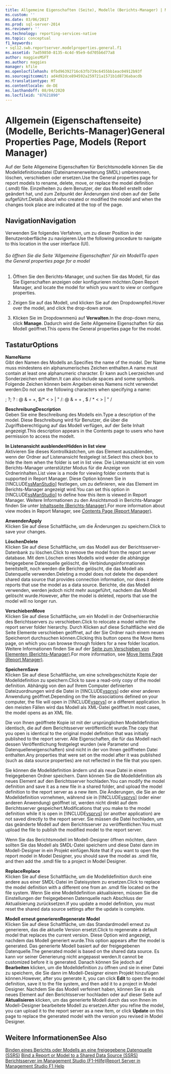 ```yaml
---
title: Allgemeine Eigenschaften (Seite), Modelle (Berichts-Manager) | Microsoft-Dokumentation
ms.custom: ''
ms.date: 03/06/2017
ms.prod: sql-server-2014
ms.reviewer: ''
ms.technology: reporting-services-native
ms.topic: conceptual
f1_keywords:
- sql12.swb.reportserver.modelproperties.general.f1
ms.assetid: 7ad59850-8135-4c4d-95e9-6d705b6d77a8
author: maggiesMSFT
ms.author: maggies
manager: kfile
ms.openlocfilehash: 0fbd96392716c63fb739c6455bb1eac04912b93f
ms.sourcegitcommit: ad4d92dce894592a259721a1571b1d8736abacdb
ms.translationtype: MT
ms.contentlocale: de-DE
ms.lasthandoff: 08/04/2020
ms.locfileid: "87621890"
---
```

# <a name="general-properties-page-models-report-manager"></a><span data-ttu-id="8837c-102">Allgemein (Eigenschaftenseite) (Modelle, Berichts-Manager)</span><span class="sxs-lookup"><span data-stu-id="8837c-102">General Properties Page, Models (Report Manager)</span></span>
  <span data-ttu-id="8837c-103">Auf der Seite Allgemeine Eigenschaften für Berichtsmodelle können Sie die Modelldefinitionsdatei (Dateinamenerweiterung SMDL) umbenennen, löschen, verschieben oder ersetzen.</span><span class="sxs-lookup"><span data-stu-id="8837c-103">Use the General properties page for report models to rename, delete, move, or replace the model definition (.smdl) file.</span></span> <span data-ttu-id="8837c-104">Einzelheiten zu dem Benutzer, der das Modell erstellt oder geändert hat, und zum Zeitpunkt der Änderungen sind oben auf der Seite aufgeführt.</span><span class="sxs-lookup"><span data-stu-id="8837c-104">Details about who created or modified the model and when the changes took place are indicated at the top of the page.</span></span>  
  
## <a name="navigation"></a><span data-ttu-id="8837c-105">Navigation</span><span class="sxs-lookup"><span data-stu-id="8837c-105">Navigation</span></span>  
 <span data-ttu-id="8837c-106">Verwenden Sie folgendes Verfahren, um zu dieser Position in der Benutzeroberfläche zu navigieren.</span><span class="sxs-lookup"><span data-stu-id="8837c-106">Use the following procedure to navigate to this location in the user interface (UI).</span></span>  
  
###### <a name="to-open-the-general-properties-page-for-a-model"></a><span data-ttu-id="8837c-107">So öffnen Sie die Seite 'Allgemeine Eigenschaften' für ein Modell</span><span class="sxs-lookup"><span data-stu-id="8837c-107">To open the General properties page for a model</span></span>  
  
1.  <span data-ttu-id="8837c-108">Öffnen Sie den Berichts-Manager, und suchen Sie das Modell, für das Sie Eigenschaften anzeigen oder konfigurieren möchten.</span><span class="sxs-lookup"><span data-stu-id="8837c-108">Open Report Manager, and locate the model for which you want to view or configure properties.</span></span>  
  
2.  <span data-ttu-id="8837c-109">Zeigen Sie auf das Modell, und klicken Sie auf den Dropdownpfeil.</span><span class="sxs-lookup"><span data-stu-id="8837c-109">Hover over the model, and click the drop-down arrow.</span></span>  
  
3.  <span data-ttu-id="8837c-110">Klicken Sie im Dropdownmenü auf **Verwalten**.</span><span class="sxs-lookup"><span data-stu-id="8837c-110">In the drop-down menu, click **Manage**.</span></span> <span data-ttu-id="8837c-111">Dadurch wird die Seite Allgemeine Eigenschaften für das Modell geöffnet.</span><span class="sxs-lookup"><span data-stu-id="8837c-111">This opens the General properties page for the model.</span></span>  
  
## <a name="options"></a><span data-ttu-id="8837c-112">Tastatur</span><span class="sxs-lookup"><span data-stu-id="8837c-112">Options</span></span>  
 <span data-ttu-id="8837c-113">**Name**</span><span class="sxs-lookup"><span data-stu-id="8837c-113">**Name**</span></span>  
 <span data-ttu-id="8837c-114">Gibt den Namen des Modells an.</span><span class="sxs-lookup"><span data-stu-id="8837c-114">Specifies the name of the model.</span></span> <span data-ttu-id="8837c-115">Der Name muss mindestens ein alphanumerisches Zeichen enthalten.</span><span class="sxs-lookup"><span data-stu-id="8837c-115">A name must contain at least one alphanumeric character.</span></span> <span data-ttu-id="8837c-116">Er kann auch Leerzeichen und Sonderzeichen enthalten.</span><span class="sxs-lookup"><span data-stu-id="8837c-116">It can also include spaces and some symbols.</span></span> <span data-ttu-id="8837c-117">Folgende Zeichen können beim Angeben eines Namens nicht verwendet werden:</span><span class="sxs-lookup"><span data-stu-id="8837c-117">Do not use the following characters when specifying a name:</span></span>  
  
 <span data-ttu-id="8837c-118">; ?</span><span class="sxs-lookup"><span data-stu-id="8837c-118">; ?</span></span> <span data-ttu-id="8837c-119">: \@ & = +, $/\* \< > | " /</span><span class="sxs-lookup"><span data-stu-id="8837c-119">: \@ & = + , $ / \* \< > | " /</span></span>  
  
 <span data-ttu-id="8837c-120">**Beschreibung**</span><span class="sxs-lookup"><span data-stu-id="8837c-120">**Description**</span></span>  
 <span data-ttu-id="8837c-121">Geben Sie eine Beschreibung des Modells ein.</span><span class="sxs-lookup"><span data-stu-id="8837c-121">Type a description of the model.</span></span> <span data-ttu-id="8837c-122">Diese Beschreibung wird für Benutzer, die über die Zugriffsberechtigung auf das Modell verfügen, auf der Seite Inhalt angezeigt.</span><span class="sxs-lookup"><span data-stu-id="8837c-122">This description appears in the Contents page to users who have permission to access the modelt.</span></span>  
  
 <span data-ttu-id="8837c-123">**In Listenansicht ausblenden**</span><span class="sxs-lookup"><span data-stu-id="8837c-123">**Hidden in list view**</span></span>  
 <span data-ttu-id="8837c-124">Aktivieren Sie dieses Kontrollkästchen, um das Element auszublenden, wenn der Ordner auf Listenansicht festgelegt ist.</span><span class="sxs-lookup"><span data-stu-id="8837c-124">Select this check box to hide the item when the folder is set in list view.</span></span> <span data-ttu-id="8837c-125">Die Listenansicht ist ein vom Berichts-Manager unterstützter Modus für die Anzeige von Ordnerinhalten.</span><span class="sxs-lookup"><span data-stu-id="8837c-125">List view is a mode for viewing folder contents that is supported in Report Manager.</span></span> <span data-ttu-id="8837c-126">Diese Option können Sie in [!INCLUDE[ssManStudio](../includes/ssmanstudio-md.md)] festlegen, um zu definieren, wie das Element im Berichts-Manager angezeigt wird.</span><span class="sxs-lookup"><span data-stu-id="8837c-126">You can set this option in [!INCLUDE[ssManStudio](../includes/ssmanstudio-md.md)] to define how this item is viewed in Report Manager.</span></span> <span data-ttu-id="8837c-127">Weitere Informationen zu den Ansichtsmodi in Berichts-Manager finden Sie unter [Inhaltsseite &#40;Berichts-Manager&#41;](../../2014/reporting-services/contents-page-report-manager.md).</span><span class="sxs-lookup"><span data-stu-id="8837c-127">For more information about view modes in Report Manager, see [Contents Page &#40;Report Manager&#41;](../../2014/reporting-services/contents-page-report-manager.md).</span></span>  
  
 <span data-ttu-id="8837c-128">**Anwenden**</span><span class="sxs-lookup"><span data-stu-id="8837c-128">**Apply**</span></span>  
 <span data-ttu-id="8837c-129">Klicken Sie auf diese Schaltfläche, um die Änderungen zu speichern.</span><span class="sxs-lookup"><span data-stu-id="8837c-129">Click to save your changes.</span></span>  
  
 <span data-ttu-id="8837c-130">**Löschen**</span><span class="sxs-lookup"><span data-stu-id="8837c-130">**Delete**</span></span>  
 <span data-ttu-id="8837c-131">Klicken Sie auf diese Schaltfläche, um das Modell aus der Berichtsserver-Datenbank zu löschen.</span><span class="sxs-lookup"><span data-stu-id="8837c-131">Click to remove the model from the report server database.</span></span> <span data-ttu-id="8837c-132">Mit dem Löschen eines Modells wird weder die abhängige freigegebene Datenquelle gelöscht, die Verbindungsinformationen bereitstellt, noch werden die Berichte gelöscht, die das Modell als Datenquelle verwenden.</span><span class="sxs-lookup"><span data-stu-id="8837c-132">Deleting a model does not delete the dependent shared data source that provides connection information, nor does it delete reports that use the model as a data source.</span></span> <span data-ttu-id="8837c-133">Berichte, die das Modell verwenden, werden jedoch nicht mehr ausgeführt, nachdem das Modell gelöscht wurde.</span><span class="sxs-lookup"><span data-stu-id="8837c-133">However, after the model is deleted, reports that use the model will no longer run.</span></span>  
  
 <span data-ttu-id="8837c-134">**Verschieben**</span><span class="sxs-lookup"><span data-stu-id="8837c-134">**Move**</span></span>  
 <span data-ttu-id="8837c-135">Klicken Sie auf diese Schaltfläche, um ein Modell in der Ordnerhierarchie des Berichtsservers zu verschieben.</span><span class="sxs-lookup"><span data-stu-id="8837c-135">Click to relocate a model within the report server folder hierarchy.</span></span> <span data-ttu-id="8837c-136">Durch Klicken auf diese Schaltfläche wird die Seite Elemente verschieben geöffnet, auf der Sie Ordner nach einem neuen Speicherort durchsuchen können.</span><span class="sxs-lookup"><span data-stu-id="8837c-136">Clicking this button opens the Move Items page, on which you can browse through folders for a new folder location.</span></span> <span data-ttu-id="8837c-137">Weitere Informationen finden Sie auf der [Seite zum Verschieben von Elementen &#40;Berichts-Manager&#41;](../../2014/reporting-services/move-items-page-report-manager.md).</span><span class="sxs-lookup"><span data-stu-id="8837c-137">For more information, see [Move Items Page &#40;Report Manager&#41;](../../2014/reporting-services/move-items-page-report-manager.md).</span></span>  
  
 <span data-ttu-id="8837c-138">**Speichern**</span><span class="sxs-lookup"><span data-stu-id="8837c-138">**Save**</span></span>  
 <span data-ttu-id="8837c-139">Klicken Sie auf diese Schaltfläche, um eine schreibgeschützte Kopie der Modelldefinition zu speichern.</span><span class="sxs-lookup"><span data-stu-id="8837c-139">Click to save a read-only copy of the model definition.</span></span> <span data-ttu-id="8837c-140">Abhängig von den auf Ihrem Computer definierten Dateizuordnungen wird die Datei in [!INCLUDE[vsprvs](../includes/vsprvs-md.md)] oder einer anderen Anwendung geöffnet.</span><span class="sxs-lookup"><span data-stu-id="8837c-140">Depending on the file associations defined on your computer, the file will open in [!INCLUDE[vsprvs](../includes/vsprvs-md.md)] or a different application.</span></span> <span data-ttu-id="8837c-141">In den meisten Fällen wird das Modell als XML-Datei geöffnet.</span><span class="sxs-lookup"><span data-stu-id="8837c-141">In most cases, the model opens as an XML file.</span></span>  
  
 <span data-ttu-id="8837c-142">Die von Ihnen geöffnete Kopie ist mit der ursprünglichen Modelldefinition identisch, die auf dem Berichtsserver veröffentlicht wurde.</span><span class="sxs-lookup"><span data-stu-id="8837c-142">The copy that you open is identical to the original model definition that was initially published to the report server.</span></span> <span data-ttu-id="8837c-143">Alle Eigenschaften, die für das Modell nach dessen Veröffentlichung festgelegt wurden (wie Parameter und Datenquelleneigenschaften) sind nicht in der von Ihnen geöffneten Datei enthalten.</span><span class="sxs-lookup"><span data-stu-id="8837c-143">Any properties that were set on the model after it was published (such as data source properties) are not reflected in the file that you open.</span></span>  
  
 <span data-ttu-id="8837c-144">Sie können die Modelldefinition ändern und als neue Datei in einem freigegebenen Ordner speichern. Dann können Sie die Modelldefinition als neues Element auf den Berichtsserver hochladen.</span><span class="sxs-lookup"><span data-stu-id="8837c-144">You can modify the model definition and save it as a new file in a shared folder, and upload the model definition to the report server as a new item.</span></span> <span data-ttu-id="8837c-145">Die Änderungen, die Sie an der Modelldefinition vornehmen, während sie in [!INCLUDE[vsprvs](../includes/vsprvs-md.md)] (oder einer anderen Anwendung) geöffnet ist, werden nicht direkt auf dem Berichtsserver gespeichert.</span><span class="sxs-lookup"><span data-stu-id="8837c-145">Modifications that you make to the model definition while it is open in [!INCLUDE[vsprvs](../includes/vsprvs-md.md)] (or another application) are not saved directly to the report server.</span></span> <span data-ttu-id="8837c-146">Sie müssen die Datei hochladen, um das geänderte Modell auf dem Berichtsserver zu veröffentlichen.</span><span class="sxs-lookup"><span data-stu-id="8837c-146">You must upload the file to publish the modified model to the report server.</span></span>  
  
 <span data-ttu-id="8837c-147">Wenn Sie das Berichtsmodell im Modell-Designer öffnen möchten, dann sollten Sie das Modell als SMDL-Datei speichern und diese Datei dann im Modell-Designer in ein Projekt einfügen.</span><span class="sxs-lookup"><span data-stu-id="8837c-147">Note that if you want to open the report model in Model Designer, you should save the model as .smdl file, and then add the .smdl file to a project in Model Designer.</span></span>  
  
 <span data-ttu-id="8837c-148">**Replace**</span><span class="sxs-lookup"><span data-stu-id="8837c-148">**Replace**</span></span>  
 <span data-ttu-id="8837c-149">Klicken Sie auf diese Schaltfläche, um die Modelldefinition durch eine andere aus einer SMDL-Datei im Dateisystem zu ersetzen.</span><span class="sxs-lookup"><span data-stu-id="8837c-149">Click to replace the model definition with a different one from an .smdl file located on the file system.</span></span> <span data-ttu-id="8837c-150">Wenn Sie eine Modelldefinition aktualisieren, müssen Sie die Einstellungen der freigegebenen Datenquelle nach Abschluss der Aktualisierung zurücksetzen.</span><span class="sxs-lookup"><span data-stu-id="8837c-150">If you update a model definition, you must reset the shared data source settings after the update is complete.</span></span>  
  
 <span data-ttu-id="8837c-151">**Modell erneut generieren**</span><span class="sxs-lookup"><span data-stu-id="8837c-151">**Regenerate Model**</span></span>  
 <span data-ttu-id="8837c-152">Klicken Sie auf diese Schaltfläche, um das Standardmodell erneut zu generieren, das die aktuelle Version ersetzt.</span><span class="sxs-lookup"><span data-stu-id="8837c-152">Click to regenerate a default model that replaces the current version.</span></span> <span data-ttu-id="8837c-153">Diese Option wird angezeigt, nachdem das Modell generiert wurde.</span><span class="sxs-lookup"><span data-stu-id="8837c-153">This option appears after the model is generated.</span></span> <span data-ttu-id="8837c-154">Das generierte Modell basiert auf der freigegebenen Datenquelle.</span><span class="sxs-lookup"><span data-stu-id="8837c-154">The generated model is based on the shared data source.</span></span> <span data-ttu-id="8837c-155">Es kann vor seiner Generierung nicht angepasst werden.</span><span class="sxs-lookup"><span data-stu-id="8837c-155">It cannot be customized before it is generated.</span></span> <span data-ttu-id="8837c-156">Danach können Sie jedoch auf **Bearbeiten** klicken, um die Modelldefinition zu öffnen und sie in einer Datei zu speichern, die Sie dann im Modell-Designer einem Projekt hinzufügen können.</span><span class="sxs-lookup"><span data-stu-id="8837c-156">However, after you generate it, you can click **Edit** to open the model definition, save it to the file system, and then add it to a project in Model Designer.</span></span> <span data-ttu-id="8837c-157">Nachdem Sie das Modell verfeinert haben, können Sie es als neues Element auf den Berichtsserver hochladen oder auf dieser Seite auf **Aktualisieren** klicken, um das generierte Modell durch das von Ihnen im Modell-Designer bearbeitete Modell zu ersetzen.</span><span class="sxs-lookup"><span data-stu-id="8837c-157">After you refine the model, you can upload it to the report server as a new item, or click **Update** on this page to replace the generated model with the version you revised in Model Designer.</span></span>  
  
## <a name="see-also"></a><span data-ttu-id="8837c-158">Weitere Informationen</span><span class="sxs-lookup"><span data-stu-id="8837c-158">See Also</span></span>  
 <span data-ttu-id="8837c-159">[Binden eines Berichts oder Modells an eine freigegebene Datenquelle &#40;SSRS&#41;](report-data/bind-a-report-or-model-to-a-shared-data-source-ssrs.md) </span><span class="sxs-lookup"><span data-stu-id="8837c-159">[Bind a Report or Model to a Shared Data Source &#40;SSRS&#41;](report-data/bind-a-report-or-model-to-a-shared-data-source-ssrs.md) </span></span>  
 [<span data-ttu-id="8837c-160">Berichtsserver im Management Studio (F1-Hilfe)</span><span class="sxs-lookup"><span data-stu-id="8837c-160">Report Server in Management Studio F1 Help</span></span>](tools/report-server-in-management-studio-f1-help.md)  
  
  
